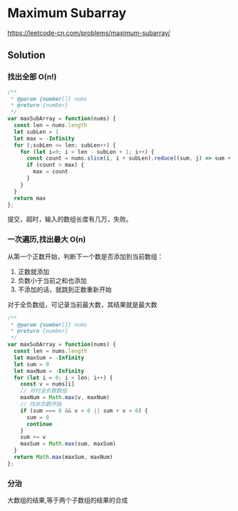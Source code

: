 # Maximum Subarray

https://leetcode-cn.com/problems/maximum-subarray/

## Solution

### 找出全部 O(n!)

```js
/**
 * @param {number[]} nums
 * @return {number}
 */
var maxSubArray = function(nums) {
  const len = nums.length
  let subLen = 1
  let max = -Infinity
  for (;subLen <= len; subLen++) {
    for (let i=0; i < len - subLen + 1; i++) {
      const count = nums.slice(i, i + subLen).reduce((sum, j) => sum + j, 0)
      if (count > max) {
        max = count
      }
    }
  }
  return max
};
```

提交，超时，输入的数组长度有几万，失败。

### 一次遍历,找出最大 O(n)

从第一个正数开始，判断下一个数是否添加到当前数组：
1. 正数就添加
2. 负数小于当前之和也添加
3. 不添加的话，就跳到正数重新开始

对于全负数组，可记录当前最大数，其结果就是最大数

```js
/**
 * @param {number[]} nums
 * @return {number}
 */
var maxSubArray = function(nums) {
  const len = nums.length
  let maxSum = -Infinity
  let sum = 0
  let maxNum = -Infinity
  for (let i = 0; i < len; i++) {
    const v = nums[i]
    // 对付全负数数组
    maxNum = Math.max(v, maxNum)
    // 找非负数开始
    if (sum === 0 && v < 0 || sum + v < 0) {
      sum = 0
      continue
    }
    sum += v
    maxSum = Math.max(sum, maxSum)
  }
  return Math.max(maxSum, maxNum)
};
```

### 分治

大数组的结果,等于两个子数组的结果的合成


